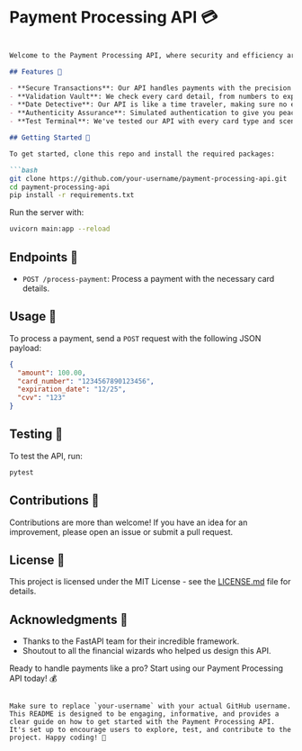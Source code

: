 # Payment Processing API 💳
```markdown

Welcome to the Payment Processing API, where security and efficiency are our top priorities! This FastAPI service is your virtual cashier, ensuring every transaction is smooth and secure.

## Features 🌟

- **Secure Transactions**: Our API handles payments with the precision of a bank vault.
- **Validation Vault**: We check every card detail, from numbers to expiration dates, to ensure they're legit.
- **Date Detective**: Our API is like a time traveler, making sure no expired cards slip through the cracks.
- **Authenticity Assurance**: Simulated authentication to give you peace of mind with every payment.
- **Test Terminal**: We've tested our API with every card type and scenario to ensure reliability.

## Getting Started 🚀

To get started, clone this repo and install the required packages:

```bash
git clone https://github.com/your-username/payment-processing-api.git
cd payment-processing-api
pip install -r requirements.txt
```

Run the server with:

```bash
uvicorn main:app --reload
```

## Endpoints 📍

- `POST /process-payment`: Process a payment with the necessary card details.

## Usage 📡

To process a payment, send a `POST` request with the following JSON payload:

```json
{
  "amount": 100.00,
  "card_number": "1234567890123456",
  "expiration_date": "12/25",
  "cvv": "123"
}
```

## Testing 🧪

To test the API, run:

```bash
pytest
```

## Contributions 🤝

Contributions are more than welcome! If you have an idea for an improvement, please open an issue or submit a pull request.

## License 📜

This project is licensed under the MIT License - see the [LICENSE.md](LICENSE.md) file for details.

## Acknowledgments 👏

- Thanks to the FastAPI team for their incredible framework.
- Shoutout to all the financial wizards who helped us design this API.

Ready to handle payments like a pro? Start using our Payment Processing API today! 💰
```

Make sure to replace `your-username` with your actual GitHub username. This README is designed to be engaging, informative, and provides a clear guide on how to get started with the Payment Processing API. It's set up to encourage users to explore, test, and contribute to the project. Happy coding! 🌠
